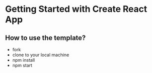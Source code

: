 # Getting Started with Create React App

## How to use the template?

-   fork
-   clone to your local machine
-   npm install
-   npm start



